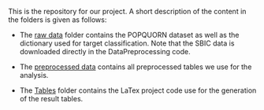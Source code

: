 This is the repository for our project. A short description of the content in the folders is given as follows:

* The [raw data]() folder contains the POPQUORN dataset as well as the dictionary used for target classification.  Note that the SBIC data is downloaded directly in the DataPreprocessing code. 

* The [preprocessed data]() contains all preprocessed tables we use for the analysis. 

* The [Tables]() folder contains the LaTex project code use for the generation of the result tables.

  
